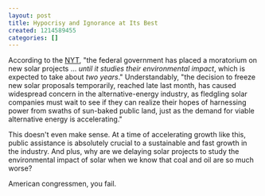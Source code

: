```yaml
---
layout: post
title: Hypocrisy and Ignorance at Its Best
created: 1214589455
categories: []
---
```

According to the <a href="http://www.nytimes.com/2008/06/27/us/27solar.html" rel="external">NYT</a>, "the federal government has placed a moratorium on new solar projects ... <em>until it studies their environmental impact</em>, which is expected to take about <em>two years</em>." Understandably, "the decision to freeze new solar proposals temporarily, reached late last month, has caused widespread concern in the alternative-energy industry, as fledgling solar companies must wait to see if they can realize their hopes of harnessing power from swaths of sun-baked public land, just as the demand for viable alternative energy is accelerating." 

This doesn't even make sense. At a time of accelerating growth like this, public assistance is absolutely crucial to a sustainable and fast growth in the industry. And plus, why are we delaying solar projects to study the environmental impact of solar when we know that coal and oil are so much worse?

American congressmen, you fail.

